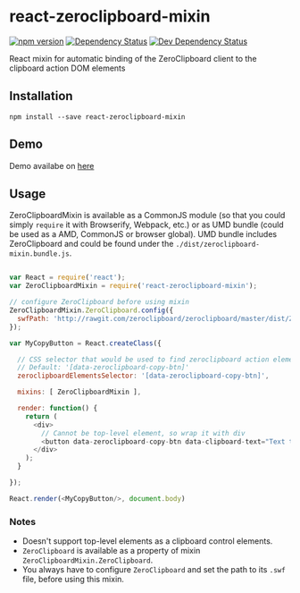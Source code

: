 # react-zeroclipboard-mixin

[![npm version](https://badge.fury.io/js/react-zeroclipboard-mixin.svg)](http://badge.fury.io/js/react-zeroclipboard-mixin)
[![Dependency Status](https://david-dm.org/wizardzloy/react-zeroclipboard-mixin.svg)](https://david-dm.org/wizardzloy/react-zeroclipboard-mixin)
[![Dev Dependency Status](https://david-dm.org/wizardzloy/react-zeroclipboard-mixin/dev-status.svg)](https://david-dm.org/wizardzloy/react-zeroclipboard-mixin)

React mixin for automatic binding of the ZeroClipboard client to the clipboard action DOM elements

## Installation

```npm install --save react-zeroclipboard-mixin```

## Demo

Demo availabe on [here](http://wizardzloy.github.io/react-zeroclipboard-mixin/)

## Usage

ZeroClipboardMixin is available as a CommonJS module (so that you could simply ```require``` it with Browserify, Webpack, etc.) or as UMD bundle (could be used as a AMD, CommonJS or browser global).
UMD bundle includes ZeroClipboard and could be found under the ```./dist/zeroclipboard-mixin.bundle.js```.

```javascript

var React = require('react');
var ZeroClipboardMixin = require('react-zeroclipboard-mixin');

// configure ZeroClipboard before using mixin
ZeroClipboardMixin.ZeroClipboard.config({
  swfPath: 'http://rawgit.com/zeroclipboard/zeroclipboard/master/dist/ZeroClipboard.swf'
});

var MyCopyButton = React.createClass({

  // CSS selector that would be used to find zeroclipboard action elements.
  // Default: '[data-zeroclipboard-copy-btn]'
  zeroclipboardElementsSelector: '[data-zeroclipboard-copy-btn]',

  mixins: [ ZeroClipboardMixin ],

  render: function() {
    return (
      <div>
        // Cannot be top-level element, so wrap it with div
        <button data-zeroclipboard-copy-btn data-clipboard-text="Text to copy">Copy</button>
      </div>
    );
  }

});

React.render(<MyCopyButton/>, document.body)

```

### Notes

* Doesn't support top-level elements as a clipboard control elements.
* ```ZeroClipboard``` is available as a property of mixin ```ZeroClipboardMixin.ZeroClipboard```.
* You always have to configure ```ZeroClipboard``` and set the path to its ```.swf``` file, before using this mixin.
